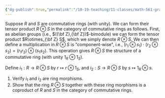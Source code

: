 ```yaml
---
{"dg-publish":true,"permalink":"/10-19-teaching/11-classes/math-561-graduate-algebra/exercises/tensor-product-of-rings-is-a-coproduct/","updated":"2024-12-11T08:19:09-08:00"}
---
```


Suppose $R$ and $S$ are commutative rings (with unity). We can form their tensor product $R\otimes S$ in the category of commutative rings as follows. First, as abelian groups (i.e., $({\bf Z},{\bf Z})$-bimodule) we can form the tensor product $R\otimes_{\bf Z} S$, which we simply denote $R\otimes S$. We can then define a multiplication in $R\otimes S$ is "component-wise", i.e., $(r_1\otimes s_1)\cdot (r_2\otimes s_2)=(r_1r_2)\otimes (s_1s_2)$. This operation gives $R\otimes S$ the structure of a commutative ring (with unity $1_R\otimes 1_S$).

Define $i_1:R\to R\otimes S$ by $r\mapsto r\otimes 1_S$, and $i_2:S\to R\otimes S$ by $s\mapsto 1_R\otimes s$.
1. Verify $i_1$ and $i_2$ are ring morphisms.
2. Show that the ring $R\otimes S$ together with these ring morphisms is a coproduct of $R$ and $S$ in the category of commutative rings.